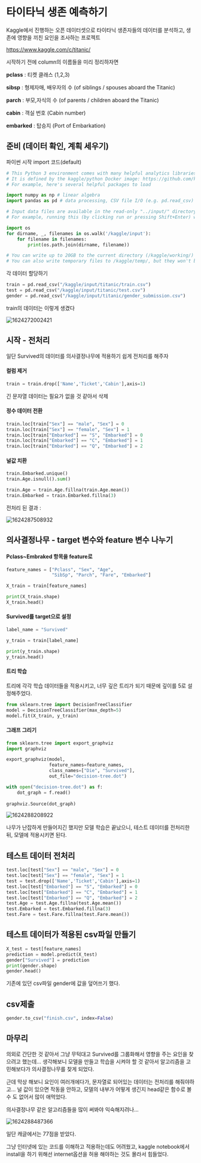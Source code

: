 # 타이타닉 생존 예측하기



Kaggle에서 진행하는 오픈 데이터셋으로 타이타닉 생존자들의 데이터를 분석하고, 생존에 영향을 끼친 요인을 조사하는 프로젝트

https://www.kaggle.com/c/titanic/





시작하기 전에 column의 이름들을 미리 정리하자면

**pclass** : 티켓 클래스 (1,2,3)

**sibsp** : 형제자매, 배우자의 수 (of siblings / spouses aboard the Titanic)

**parch** : 부모,자식의 수 (of parents / children aboard the Titanic)

**cabin** : 객실 번호 (Cabin number)

**embarked** : 탑승지 (Port of Embarkation)







## 준비 (데이터 확인, 계획 세우기) 

파이썬 시작 import 코드(default)

```python
# This Python 3 environment comes with many helpful analytics libraries installed
# It is defined by the kaggle/python Docker image: https://github.com/kaggle/docker-python
# For example, here's several helpful packages to load

import numpy as np # linear algebra
import pandas as pd # data processing, CSV file I/O (e.g. pd.read_csv)

# Input data files are available in the read-only "../input/" directory
# For example, running this (by clicking run or pressing Shift+Enter) will list all files under the input directory

import os
for dirname, _, filenames in os.walk('/kaggle/input'):
    for filename in filenames:
        print(os.path.join(dirname, filename))

# You can write up to 20GB to the current directory (/kaggle/working/) that gets preserved as output when you create a version using "Save & Run All" 
# You can also write temporary files to /kaggle/temp/, but they won't be saved outside of the current session
```



각 데이터 할당하기

```python
train = pd.read_csv("/kaggle/input/titanic/train.csv")
test = pd.read_csv("/kaggle/input/titanic/test.csv")
gender = pd.read_csv("/kaggle/input/titanic/gender_submission.csv")
```



train의 데이터는 이렇게 생겼다

![1624272002421](assets/1624272002421.png)







## 시작 - 전처리



일단 Survived의 데이터를 의사결정나무에 적용하기 쉽게 전처리를 해주자



#### 컬럼 제거

```python
train = train.drop(['Name','Ticket','Cabin'],axis=1)
```

긴 문자열 데이터는 필요가 없을 것 같아서 삭제



#### 정수 데이터 전환

```python
train.loc[train["Sex"] == "male", "Sex"] = 0 
train.loc[train["Sex"] == "female", "Sex"] = 1
train.loc[train["Embarked"] == "S", "Embarked"] = 0
train.loc[train["Embarked"] == "C", "Embarked"] = 1
train.loc[train["Embarked"] == "Q", "Embarked"] = 2
```



#### 널값 치환

```python
train.Embarked.unique()
train.Age.isnull().sum()

train.Age = train.Age.fillna(train.Age.mean())
train.Embarked = train.Embarked.fillna(3)
```



전처리 된 결과 :

![1624287508932](assets/1624287508932.png)



## 의사결정나무 - target 변수와 feature 변수 나누기



#### Pclass~Embraked 항목을 feature로

```python
feature_names = ["Pclass", "Sex", "Age",
                 "SibSp", "Parch", "Fare", "Embarked"]
```

```python
X_train = train[feature_names]

print(X_train.shape)
X_train.head()
```



#### Survived를 target으로 설정

```python
label_name = "Survived"

y_train = train[label_name]

print(y_train.shape)
y_train.head()
```



#### 트리 학습

트리에 각각 학습 데이터들을 적용시키고, 너무 깊은 트리가 되기 때문에 깊이를 5로 설정해주었다.

```python
from sklearn.tree import DecisionTreeClassifier
model = DecisionTreeClassifier(max_depth=5)
model.fit(X_train, y_train)
```





#### 그래프 그리기

```python
from sklearn.tree import export_graphviz
import graphviz

export_graphviz(model,
                feature_names=feature_names,
                class_names=["Die", "Survived"],
                out_file="decision-tree.dot")

with open("decision-tree.dot") as f:
    dot_graph = f.read()
    
graphviz.Source(dot_graph)
```



![1624288208922](assets/1624288208922.png)



나무가 난잡하게 만들어지긴 했지만 모델 학습은 끝났으니, 테스트 데이터를 전처리한 뒤, 모델에 적용시키면 된다.



## 테스트 데이터 전처리



```python
test.loc[test["Sex"] == "male", "Sex"] = 0 
test.loc[test["Sex"] == "female", "Sex"] = 1
test = test.drop(['Name','Ticket','Cabin'],axis=1)
test.loc[test["Embarked"] == "S", "Embarked"] = 0
test.loc[test["Embarked"] == "C", "Embarked"] = 1
test.loc[test["Embarked"] == "Q", "Embarked"] = 2
test.Age = test.Age.fillna(test.Age.mean())
test.Embarked = test.Embarked.fillna(3)
test.Fare = test.Fare.fillna(test.Fare.mean())
```





## 테스트 데이터가 적용된 csv파일 만들기



```python
X_test = test[feature_names]
prediction = model.predict(X_test)
gender["Survived"] = prediction
print(gender.shape)
gender.head()
```



기존에 있던 csv파일 gender에 값을 덮어쓰기 했다.





## csv제출 



```python
gender.to_csv("finish.csv", index=False)
```







## 마무리



의외로 간단한 것 같아서 그냥 무턱대고 Survived를 그룹화해서 영향을 주는 요인을 찾으려고 했는데... 생각해보니 모델을 만들고 학습을 시켜야 할 것 같아서 알고리즘을 고민해보다가 의사결정나무를 찾게 되었다.



근데 막상 해보니 요인이 여러개에다가, 문자열로 되어있는 데이터는 전처리를 해줘야하고... 널 값이 있으면 작동을 안하고, 모델의 내부가 어떻게 생긴지 head같은 함수로 볼 수 도 없어서 많이 애먹었다.



의사결정나무 같은 알고리즘들을 많이 써봐야 익숙해지려나...





![1624288487366](assets/1624288487366.png)





일단 캐글에서는 77점을 받았다.



그냥 인터넷에 있는 코드를 이해하고 적용하는데도 어려웠고, kaggle notebook에서 install을 하기 위해선 internet옵션을 허용 해야하는 것도 몰라서 힘들었다. 

